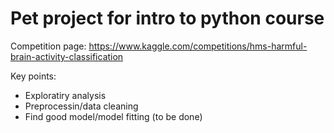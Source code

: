 # Pet project for intro to python course 

Competition page: https://www.kaggle.com/competitions/hms-harmful-brain-activity-classification

Key points:

* Exploratiry analysis
* Preprocessin/data cleaning
* Find good model/model fitting (to be done) 
